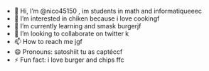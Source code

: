- 👋 Hi, I’m @nico45150 , im students in math and informatiqueeec
- 👀 I’m interested in chiken because i love cookingf
- 🌱 I’m currently learning and smask burgerjf
- 💞️ I’m looking to collaborate on twitter k
- 📫 How to reach me jgf
- 😄 Pronouns: satoshiit tu as captéccf
- ⚡ Fun fact: i love burger and chips
ffc
<!---
nico45150/nico45150 is a ✨ special ✨ repository because its `README.md` (this file) appears on your GitHub profile.
You can click the Preview link to take a look at your changes.
--->
